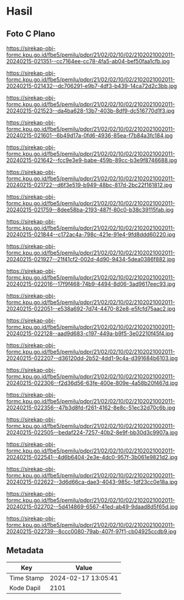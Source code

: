# Hasil

## Foto C Plano

https://sirekap-obj-formc.kpu.go.id/fbe5/pemilu/pdpr/21/02/02/10/02/2102021002011-20240215-021351--cc7164ee-cc78-4fa5-ab04-bef50faa1cfb.jpg

https://sirekap-obj-formc.kpu.go.id/fbe5/pemilu/pdpr/21/02/02/10/02/2102021002011-20240215-021432--dc706291-e9b7-4df3-b439-14ca72d2c3bb.jpg

https://sirekap-obj-formc.kpu.go.id/fbe5/pemilu/pdpr/21/02/02/10/02/2102021002011-20240215-021523--da4ba628-13b7-403b-8df9-dc516770d1f3.jpg

https://sirekap-obj-formc.kpu.go.id/fbe5/pemilu/pdpr/21/02/02/10/02/2102021002011-20240215-021601--6b49d17a-0fd6-4936-85ea-f7b84a3fc184.jpg

https://sirekap-obj-formc.kpu.go.id/fbe5/pemilu/pdpr/21/02/02/10/02/2102021002011-20240215-021642--fcc9e3e9-babe-459b-89cc-b3e9f8746688.jpg

https://sirekap-obj-formc.kpu.go.id/fbe5/pemilu/pdpr/21/02/02/10/02/2102021002011-20240215-021722--d6f3e519-b949-48bc-817d-2bc22f161812.jpg

https://sirekap-obj-formc.kpu.go.id/fbe5/pemilu/pdpr/21/02/02/10/02/2102021002011-20240215-021759--8dee58ba-2193-487f-80c0-b38c39115fab.jpg

https://sirekap-obj-formc.kpu.go.id/fbe5/pemilu/pdpr/21/02/02/10/02/2102021002011-20240215-021844--c172ac4a-798c-421e-91e4-9fd8ddd60220.jpg

https://sirekap-obj-formc.kpu.go.id/fbe5/pemilu/pdpr/21/02/02/10/02/2102021002011-20240215-021927--21f41cf2-002d-4d90-9434-5dea0386f882.jpg

https://sirekap-obj-formc.kpu.go.id/fbe5/pemilu/pdpr/21/02/02/10/02/2102021002011-20240215-022016--17f9f468-74b9-4494-8d06-3ad9617eec93.jpg

https://sirekap-obj-formc.kpu.go.id/fbe5/pemilu/pdpr/21/02/02/10/02/2102021002011-20240215-022051--e538a692-7d74-4470-82e8-e5fcfd75aac2.jpg

https://sirekap-obj-formc.kpu.go.id/fbe5/pemilu/pdpr/21/02/02/10/02/2102021002011-20240215-022128--aad9d683-c197-449a-b9f5-3e02210f45f4.jpg

https://sirekap-obj-formc.kpu.go.id/fbe5/pemilu/pdpr/21/02/02/10/02/2102021002011-20240215-022207--d36120dd-2b52-4dd1-9c4a-d391684b6103.jpg

https://sirekap-obj-formc.kpu.go.id/fbe5/pemilu/pdpr/21/02/02/10/02/2102021002011-20240215-022306--f2d36d56-63fe-400e-809e-4a58b20f467d.jpg

https://sirekap-obj-formc.kpu.go.id/fbe5/pemilu/pdpr/21/02/02/10/02/2102021002011-20240215-022356--47b3d8fd-f261-4162-8e8c-51ec32d70c6b.jpg

https://sirekap-obj-formc.kpu.go.id/fbe5/pemilu/pdpr/21/02/02/10/02/2102021002011-20240215-022505--bedaf224-7257-40b2-8e9f-bb30d3c9907a.jpg

https://sirekap-obj-formc.kpu.go.id/fbe5/pemilu/pdpr/21/02/02/10/02/2102021002011-20240215-022541--4d6b6404-2e3e-4dc0-957f-3b061e9821d2.jpg

https://sirekap-obj-formc.kpu.go.id/fbe5/pemilu/pdpr/21/02/02/10/02/2102021002011-20240215-022622--3d6d66ca-dae3-4043-985c-1df23cc0e18a.jpg

https://sirekap-obj-formc.kpu.go.id/fbe5/pemilu/pdpr/21/02/02/10/02/2102021002011-20240215-022702--5d414869-6567-41ed-ab49-9daad8d5f65d.jpg

https://sirekap-obj-formc.kpu.go.id/fbe5/pemilu/pdpr/21/02/02/10/02/2102021002011-20240215-022739--8ccc0080-79ab-407f-97f1-cb04925ccdb9.jpg


## Metadata

| Key        | Value               |
| ---------- | ------------------- |
| Time Stamp | 2024-02-17 13:05:41 |
| Kode Dapil | 2101                |




